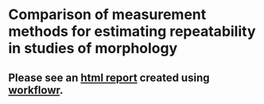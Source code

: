 # Comparison of measurement methods for estimating repeatability in studies of morphology

## Please see an [html report] created using [workflowr][].

[html report]: wyldescience.github.io/repeatability/
[workflowr]: https://github.com/jdblischak/workflowr
